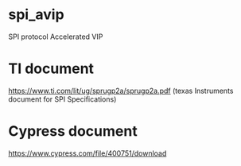 # spi_avip
SPI protocol Accelerated VIP 

# TI document 
https://www.ti.com/lit/ug/sprugp2a/sprugp2a.pdf (texas Instruments document for SPI Specifications)

# Cypress document 
https://www.cypress.com/file/400751/download